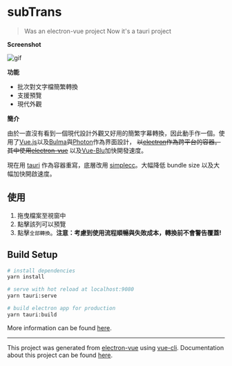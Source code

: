 # subTrans

> Was an electron-vue project
> Now it's a tauri project

**Screenshot**

![gif](http://i.imgur.com/U0xw99E.gif)

**功能**

* 批次對文字檔簡繁轉換
* 支援預覽
* 現代外觀

**簡介**

由於一直沒有看到一個現代設計外觀又好用的簡繁字幕轉換，因此動手作一個。使用了[Vue.js](vuejs.org)以及[Bulma](bulma.io)與[Photon](http://photonkit.com/)作為界面設計， ~~以[electron](electron.atom.io)作為跨平台的容器。其中使用[electron-vue](https://github.com/SimulatedGREG/electron-vue)~~ 以及[Vue-Blu](https://chenz24.github.io/vue-blu/)加快開發速度。

現在用 [tauri](https://tauri.studio/) 作為容器重寫，底層改用 [simplecc](https://github.com/sorz/simplecc-rs)。大幅降低 bundle size 以及大幅加快開啟速度。

## 使用

1. 拖曳檔案至視窗中
2. 點擊該列可以預覽
3. 點擊`全部轉換`。__注意：考慮到使用流程順暢與失敗成本，轉換前不會警告覆蓋!__


## Build Setup

``` bash
# install dependencies
yarn install

# serve with hot reload at localhost:9080
yarn tauri:serve

# build electron app for production
yarn tauri:build

```
More information can be found [here](https://simulatedgreg.gitbooks.io/electron-vue/content/docs/npm_scripts.html).

---

This project was generated from [electron-vue](https://github.com/SimulatedGREG/electron-vue) using [vue-cli](https://github.com/vuejs/vue-cli). Documentation about this project can be found [here](https://simulatedgreg.gitbooks.io/electron-vue/content/index.html).
